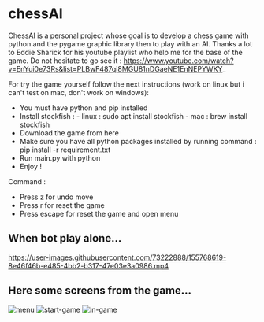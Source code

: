 # chessAI

ChessAI is a personal project whose goal is to develop a chess game with python and the pygame graphic library then to play with an AI.
Thanks a lot to Eddie Sharick for his youtube playlist who help me for the base of the game. Do not hesitate to go see it : https://www.youtube.com/watch?v=EnYui0e73Rs&list=PLBwF487qi8MGU81nDGaeNE1EnNEPYWKY_


For try the game yourself follow the next instructions (work on linux but i can't test on mac, don't work on windows):
- You must have python and pip installed
- Install stockfish : - linux : sudo apt install stockfish
                      - mac : brew install stockfish
- Download the game from here
- Make sure you have all python packages installed by running command : pip install -r requirement.txt
- Run main.py with python
- Enjoy !


Command :
- Press z for undo move
- Press r for reset the game
- Press escape for reset the game and open menu

## When bot play alone...

https://user-images.githubusercontent.com/73222888/155768619-8e46f46b-e485-4bb2-b317-47e03e3a0986.mp4



## Here some screens from the game...

![menu](https://user-images.githubusercontent.com/73222888/155837663-29917f1c-9330-4d68-88c5-4b3fa0be2706.png)
![start-game](https://user-images.githubusercontent.com/73222888/155837666-8cbb63c6-2058-48a8-95b7-72e6cbc33c77.png)
![in-game](https://user-images.githubusercontent.com/73222888/155837669-87bea376-f15a-411c-aa4d-bfb710a579fd.png)
